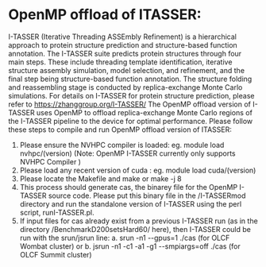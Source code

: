 # OpenMP offload of ITASSER:  
I-TASSER (Iterative Threading ASSEmbly Refinement) is a hierarchical approach to protein structure prediction and structure-based function annotation. The I-TASSER suite predicts protein structures through four main steps. These include threading template identification, iterative structure assembly simulation, model selection, and refinement, and the final step being structure-based function annotation. The structure folding and reassembling stage is conducted by replica-exchange Monte Carlo simulations. For details on I-TASSER for protein structure prediction, please refer to https://zhanggroup.org/I-TASSER/
The OpenMP offload version of I-TASSER uses OpenMP to offload replica-exchange Monte Carlo regions of the I-TASSER pipeline to the device for optimal performance. 
Please follow these steps to compile and run OpenMP offload version of ITASSER: 
1. Please ensure the NVHPC compiler is loaded: eg. module load nvhpc/(version)  (Note: OpenMP I-TASSER currently only supports NVHPC Compiler )
2. Please load any recent version of cuda : eg. module load cuda/(version)
3. Please locate the Makefile and make or make -j 8
4. This process should generate cas, the binarey file for the OpenMP I-TASSER source code. Please put this binary file in the /I-TASSERmod directory and run the standalone version of I-TASSER using the perl script, runI-TASSER.pl. 
5. If input files for cas already exist from a previous I-TASSER run (as in the directory /BenchmarkD200setsHard60/ here), then I-TASSER could be run with the srun/jsrun line: 
   a. srun -n1 --gpus=1 ./cas (for OLCF Wombat cluster) or 
   b. jsrun -n1 -c1 -a1 -g1 --smpiargs=off ./cas (for OLCF Summit cluster)
